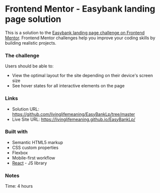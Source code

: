 # Frontend Mentor - Easybank landing page solution

This is a solution to the [Easybank landing page challenge on Frontend Mentor](https://www.frontendmentor.io/challenges/easybank-landing-page-WaUhkoDN). Frontend Mentor challenges help you improve your coding skills by building realistic projects. 

### The challenge

Users should be able to:

- View the optimal layout for the site depending on their device's screen size
- See hover states for all interactive elements on the page

### Links

- Solution URL: https://github.com/livinglifemeaning/EasyBankLp/tree/master
- Live Site URL: https://livinglifemeaning.github.io/EasyBankLp/


### Built with

- Semantic HTML5 markup
- CSS custom properties
- Flexbox
- Mobile-first workflow
- [React](https://reactjs.org/) - JS library



### Notes
Time: 4 hours